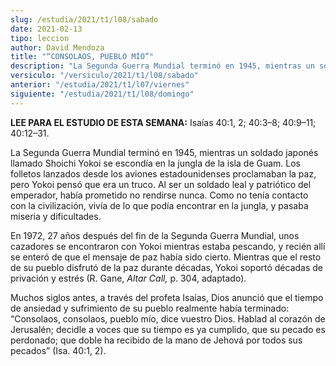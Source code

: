 ```yaml
---
slug: /estudia/2021/t1/l08/sabado
date: 2021-02-13
tipo: leccion
author: David Mendoza
title: "“CONSOLAOS, PUEBLO MÍO”"
description: "La Segunda Guerra Mundial terminó en 1945, mientras un soldado japonés llamado Shoichi Yokoi se escondía en la jungla de la isla de Guam. Los folletos lanzados desde los aviones estadounidenses proclamaban la paz, pero Yokoi pensó que era un truco"
versiculo: "/versiculo/2021/t1/l08/sabado"
anterior: "/estudia/2021/t1/l07/viernes"
siguiente: "/estudia/2021/t1/l08/domingo"
---
```


**LEE PARA EL ESTUDIO DE ESTA SEMANA:** Isaías 40:1, 2;
40:3–8; 40:9–11; 40:12–31.


La Segunda Guerra Mundial terminó en 1945, mientras un soldado
japonés llamado Shoichi Yokoi se escondía en la jungla de la
isla de Guam. Los folletos lanzados desde los aviones estadounidenses
proclamaban la paz, pero Yokoi pensó que era un truco. Al ser un
soldado leal y patriótico del emperador, había prometido no
rendirse nunca. Como no tenía contacto con la civilización,
vivía de lo que podía encontrar en la jungla, y pasaba
miseria y dificultades.


En 1972, 27 años después del fin de la Segunda Guerra
Mundial, unos cazadores se encontraron con Yokoi mientras estaba
pescando, y recién allí se enteró de que el mensaje de
paz había sido cierto. Mientras que el resto de su pueblo
disfrutó de la paz durante décadas, Yokoi soportó
décadas de privación y estrés (R. Gane,
_Altar Call,_ p. 304, adaptado).


Muchos siglos antes, a través del profeta Isaías, Dios
anunció que el tiempo de ansiedad y sufrimiento de su pueblo
realmente había terminado: “Consolaos, consolaos, pueblo
mío, dice vuestro Dios. Hablad al corazón de Jerusalén;
decidle a voces que su tiempo es ya cumplido, que su pecado es
perdonado; que doble ha recibido de la mano de Jehová por todos
sus pecados” (Isa. 40:1, 2).
